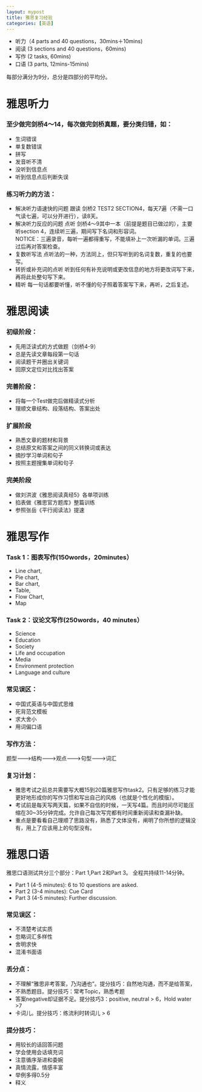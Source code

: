 ```yaml
---
layout: mypost
title: 雅思复习经验
categories: [英语]
---
```


- 听力（4 parts and 40 questions，30mins＋10mins)
- 阅读 (3 sections and 40 questions，60mins)
- 写作 (2 tasks, 60mins)
- 口语 (3 parts, 12mins-15mins)

每部分满分为9分，总分是四部分的平均分。
	
# 雅思听力
### 至少做完剑桥4～14，每次做完剑桥真题，要分类归错，如：
- 生词错误                                                    
- 单复数错误                                                                      
- 拼写           
- 发音听不清                
- 没听到信息点             
- 听到信息点后判断失误

### 练习听力的方法：
- 解决听力语速快的问题
	跟读 剑桥2 TEST2 SECTION4，每天7遍（不需一口气读七遍，可以分开进行），读8天。
- 解决听力反应的问题
	点听 剑桥4～9其中一本（前提是题目已做过的），主要听section 4，连续听三遍，期间写下名词和形容词。  
    NOTICE：三遍录音，每听一遍都得重写，不能填补上一次听漏的单词。三遍过后再对答案检查。
- 复数听写法
	点听法的一种，方法同上，但只写听到的名词复数，重复的也要写。
- 转折或补充词的点听
	听到任何有补充说明或更改信息的地方将更改词写下来，再将此处整句写下来。
- 精听
	每一句话都要听懂，听不懂的句子照着答案写下来，再听，之后复述。

# 雅思阅读
### 初级阶段：
- 先用泛读式的方式做题（剑桥4-9）
- 总是先读文章每段第一句话
- 阅读题干并圈出关键词
- 回原文定位对比找出答案
### 完善阶段：
- 将每一个Test做完后做精读式分析
- 理顺文章结构、段落结构、答案出处
### 扩展阶段
- 熟悉文章的题材和背景
- 总结原文和答案之间的同义转换词或表达
- 摘抄学习单词和句子
- 按照主题搜集单词和句子
### 完美阶段
- 做刘洪波《雅思阅读真经5》各单项训练
- 掐表做《雅思官方题库》整篇训练
- 参照张岳《平行阅读法》提速

# 雅思写作
### Task 1：图表写作(150words，20minutes）    
- Line chart,
- Pie chart,
- Bar chart, 
- Table, 
- Flow Chart, 
- Map     

### Task 2：议论文写作(250words，40 minutes）
- Science
- Education
- Society
- Life and occupation 
- Media
- Environment protection
- Language and culture

### 常见误区：
- 中国式英语与中国式思维
- 死背范文模板
- 求大舍小
- 用词偏口语

### 写作方法：
题型--->结构--->观点--->句型--->词汇 

### 复习计划：
- 雅思考试之前总共需要写大概15到20篇雅思写作task2。只有足够的练习才能更好地形成你的写作习惯和写出自己的风格（也就是个性化的模版）。
- 考试前是每天写两天篇，如果不自信的时候，一天写4篇。而且时间尽可能压缩在30~35分钟完成。允许自己每次写完都有时间重新阅读和查漏补缺。
- 重点是要看看自己理顺了思路没有，熟悉了文体没有，阐明了你所想的逻辑没有，用上了应该用上的句型没有。

# 雅思口语
雅思口语测试共分三个部分：Part 1,Part 2和Part 3。 全程共持续11-14分钟。
- Part 1 (4-5 minutes): 6 to 10 questions are asked.
- Part 2 (3-4 minutes): Cue Card 
- Part 3 (4-5 minutes): Further discussion.
	
### 常见误区：
- 不清楚考试实质
- 忽略词汇多样性
- 舍明求快
- 混淆书面语

### 丢分点：
- 不理解“雅思非考答案，乃沟通也”。提分技巧：自然地沟通，而不是给答案，
- 不熟悉题目。提分技巧：常考Topic，熟悉考题 
- 答案negative却证据不足。提分技巧3：positive, neutral  > 6，Hold water >7
- 卡词儿。提分技巧：练流利时转词儿 > 6

### 提分技巧：
- 用较长的话回答问题 
- 学会使用会话填充词
- 注意循序渐进和委婉
- 真情流露，情感丰富
- 举例多得0.5分
- 释义
	

